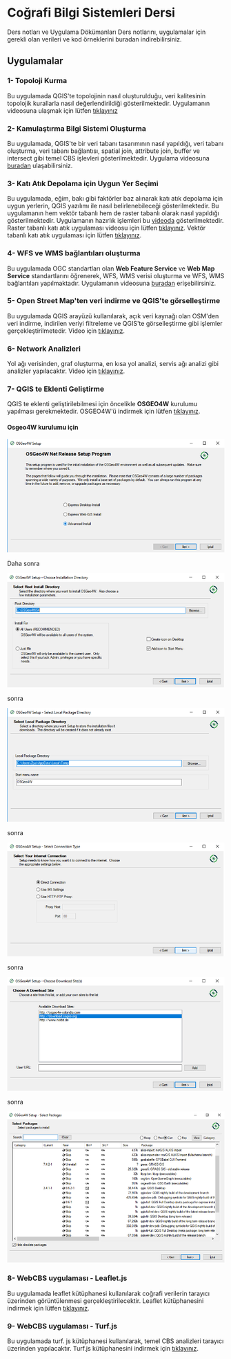 # Coğrafi Bilgi Sistemleri Dersi 
Ders notları ve Uygulama Dökümanları
Ders notlarını, uygulamalar için gerekli olan verileri ve kod örneklerini buradan indirebilirsiniz.

## Uygulamalar

### 1- Topoloji Kurma
Bu uygulamada QGIS'te topolojinin nasıl oluşturulduğu, veri kalitesinin topolojik kurallarla nasıl değerlendirildiği gösterilmektedir. Uygulamanın videosuna ulaşmak için lütfen [tıklayınız]()
### 2- Kamulaştırma Bilgi Sistemi Oluşturma
Bu uygulamada, QGIS'te bir veri tabanı tasarımının nasıl yapıldığı, veri tabanı oluşturma, veri tabanı bağlantısı, spatial join, attribute join, buffer ve intersect gibi temel CBS işlevleri gösterilmektedir. Uygulama videosuna [buradan](https://www.youtube.com/watch?v=p-kc4daB1bE) ulaşabilirsiniz.
### 3- Katı Atık Depolama için Uygun Yer Seçimi
Bu uygulamada, eğim, bakı gibi faktörler baz alınarak katı atık depolama için uygun yerlerin, QGIS yazılımı ile nasıl belirlenebileceği gösterilmektedir. Bu uygulamanın hem vektör tabanlı hem de raster tabanlı olarak nasıl yapıldığı gösterilmektedir. Uygulamanın hazırlık işlemleri bu [videoda](https://www.youtube.com/watch?v=rE7datxUIp0) gösterilmektedir. Raster tabanlı katı atık uygulaması videosu için lütfen [tıklayınız](https://www.youtube.com/watch?v=2NzUygEvQ9g). Vektör tabanlı katı atık uygulaması için lütfen [tıklayınız](https://www.youtube.com/watch?v=NoWOmFkxzsk&t=476s).
### 4- WFS ve WMS bağlantıları oluşturma
Bu uygulamada OGC standartları olan **Web Feature Service** ve **Web Map Service** standartlarını öğrenerek, WFS, WMS verisi oluşturma ve WFS, WMS bağlantıları yapılmaktadır. Uygulamanın videosuna [buradan](https://www.youtube.com/watch?v=BaR54_XZGmo) erişebilirsiniz. 
### 5- Open Street Map'ten veri indirme ve QGIS'te görselleştirme
Bu uygulamada QGIS arayüzü kullanılarak, açık veri kaynağı olan OSM'den veri indirme, indirilen veriyi filtreleme ve QGIS'te görselleştirme gibi işlemler gerçekleştirilmetedir. Video için [tıklayınız](https://www.youtube.com/watch?v=LQpxvQxe9Fc).
### 6- Network Analizleri
Yol ağı verisinden, graf oluşturma, en kısa yol analizi, servis ağı analizi gibi analizler yapılacaktır. Video için [tıklayınız](https://www.youtube.com/watch?v=FmoTk09llvg).
### 7- QGIS te Eklenti Geliştirme
QGIS te eklenti geliştirilebilmesi için öncelikle **OSGEO4W** kurulumu yapılması gerekmektedir. OSGEO4W'ü indirmek için lütfen [tıklayınız](https://qgis.org/tr/site/forusers/download.html).
#### Osgeo4W kurulumu için
![resim1](https://github.com/cetincomert/HRT405-Cografi-Bilgi-Sistemleri/blob/master/osgeoW4%20kurulum%20resimleri/osgeow41.png)

Daha sonra

![resim2](https://github.com/cetincomert/HRT405-Cografi-Bilgi-Sistemleri/blob/master/osgeoW4%20kurulum%20resimleri/osgeo4W2.png)

sonra

![resim3](https://github.com/cetincomert/HRT405-Cografi-Bilgi-Sistemleri/blob/master/osgeoW4%20kurulum%20resimleri/osgeo4w3.png)

sonra

![resim4](https://github.com/cetincomert/HRT405-Cografi-Bilgi-Sistemleri/blob/master/osgeoW4%20kurulum%20resimleri/osgeo4w5.png)

sonra

![resim5](https://github.com/cetincomert/HRT405-Cografi-Bilgi-Sistemleri/blob/master/osgeoW4%20kurulum%20resimleri/osgeow6.png)

sonra

![resim6](https://github.com/cetincomert/HRT405-Cografi-Bilgi-Sistemleri/blob/master/osgeoW4%20kurulum%20resimleri/osgeow4W7.png)

### 8- WebCBS uygulaması - Leaflet.js
Bu uygulamada leaflet kütüphanesi kullanılarak coğrafi verilerin tarayıcı üzerinden görüntülenmesi gerçekleştirilecektir. Leaflet kütüphanesini indirmek için lütfen [tıklayınız](https://leafletjs.com/index.html).

### 9- WebCBS uygulaması - Turf.js
Bu uygulamada turf. js kütüphanesi kullanılarak, temel CBS analizleri tarayıcı üzerinden yapılacaktır. Turf.js kütüphanesini indirmek için [tıklayınız](https://github.com/Turfjs/turf).



